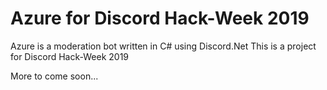 # Azure for Discord Hack-Week 2019
Azure is a moderation bot written in C# using Discord.Net
This is a project for Discord Hack-Week 2019

More to come soon...